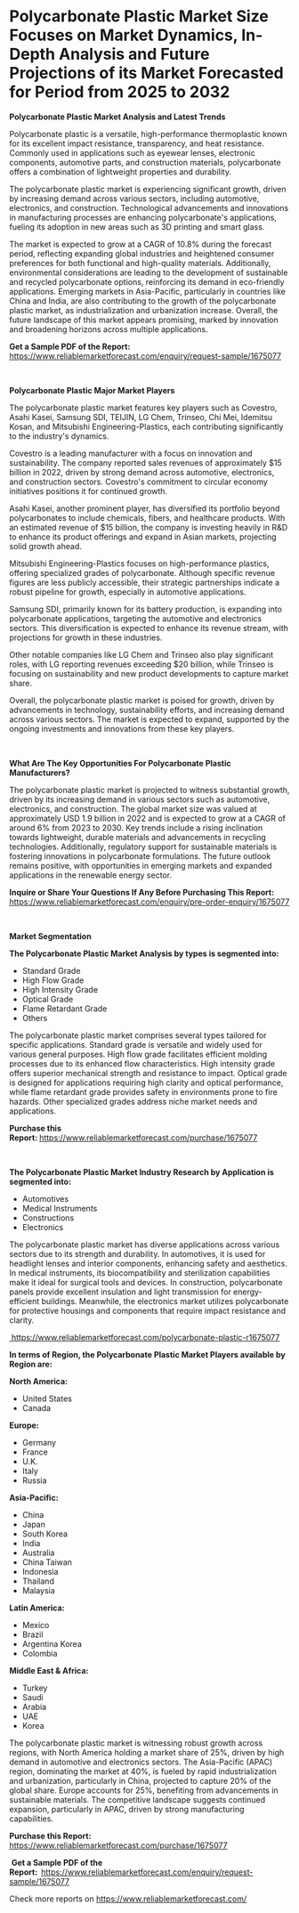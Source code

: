 <p><h1>Polycarbonate Plastic Market Size Focuses on Market Dynamics, In-Depth Analysis and Future Projections of its Market Forecasted for Period from 2025 to 2032</h1></p><p><strong>Polycarbonate Plastic Market Analysis and Latest Trends</strong></p>
<p><p>Polycarbonate plastic is a versatile, high-performance thermoplastic known for its excellent impact resistance, transparency, and heat resistance. Commonly used in applications such as eyewear lenses, electronic components, automotive parts, and construction materials, polycarbonate offers a combination of lightweight properties and durability. </p><p>The polycarbonate plastic market is experiencing significant growth, driven by increasing demand across various sectors, including automotive, electronics, and construction. Technological advancements and innovations in manufacturing processes are enhancing polycarbonate's applications, fueling its adoption in new areas such as 3D printing and smart glass. </p><p>The market is expected to grow at a CAGR of 10.8% during the forecast period, reflecting expanding global industries and heightened consumer preferences for both functional and high-quality materials. Additionally, environmental considerations are leading to the development of sustainable and recycled polycarbonate options, reinforcing its demand in eco-friendly applications. Emerging markets in Asia-Pacific, particularly in countries like China and India, are also contributing to the growth of the polycarbonate plastic market, as industrialization and urbanization increase. Overall, the future landscape of this market appears promising, marked by innovation and broadening horizons across multiple applications.</p></p>
<p><strong>Get a Sample PDF of the Report:&nbsp;</strong> <a href="https://www.reliablemarketforecast.com/enquiry/request-sample/1675077?utm_campaign=3500&utm_medium=2&utm_source=Github&utm_content=ia&utm_term=25032025&utm_id=polycarbonate-plastic">https://www.reliablemarketforecast.com/enquiry/request-sample/1675077</a></p>
<p>&nbsp;</p>
<p><strong>Polycarbonate Plastic Major Market Players</strong></p>
<p><p>The polycarbonate plastic market features key players such as Covestro, Asahi Kasei, Samsung SDI, TEIJIN, LG Chem, Trinseo, Chi Mei, Idemitsu Kosan, and Mitsubishi Engineering-Plastics, each contributing significantly to the industry's dynamics.</p><p>Covestro is a leading manufacturer with a focus on innovation and sustainability. The company reported sales revenues of approximately $15 billion in 2022, driven by strong demand across automotive, electronics, and construction sectors. Covestro's commitment to circular economy initiatives positions it for continued growth.</p><p>Asahi Kasei, another prominent player, has diversified its portfolio beyond polycarbonates to include chemicals, fibers, and healthcare products. With an estimated revenue of $15 billion, the company is investing heavily in R&D to enhance its product offerings and expand in Asian markets, projecting solid growth ahead.</p><p>Mitsubishi Engineering-Plastics focuses on high-performance plastics, offering specialized grades of polycarbonate. Although specific revenue figures are less publicly accessible, their strategic partnerships indicate a robust pipeline for growth, especially in automotive applications.</p><p>Samsung SDI, primarily known for its battery production, is expanding into polycarbonate applications, targeting the automotive and electronics sectors. This diversification is expected to enhance its revenue stream, with projections for growth in these industries.</p><p>Other notable companies like LG Chem and Trinseo also play significant roles, with LG reporting revenues exceeding $20 billion, while Trinseo is focusing on sustainability and new product developments to capture market share.</p><p>Overall, the polycarbonate plastic market is poised for growth, driven by advancements in technology, sustainability efforts, and increasing demand across various sectors. The market is expected to expand, supported by the ongoing investments and innovations from these key players.</p></p>
<p>&nbsp;</p>
<p><strong>What Are The Key Opportunities For Polycarbonate Plastic Manufacturers?</strong></p>
<p><p>The polycarbonate plastic market is projected to witness substantial growth, driven by its increasing demand in various sectors such as automotive, electronics, and construction. The global market size was valued at approximately USD 1.9 billion in 2022 and is expected to grow at a CAGR of around 6% from 2023 to 2030. Key trends include a rising inclination towards lightweight, durable materials and advancements in recycling technologies. Additionally, regulatory support for sustainable materials is fostering innovations in polycarbonate formulations. The future outlook remains positive, with opportunities in emerging markets and expanded applications in the renewable energy sector.</p></p>
<p><strong>Inquire or Share Your Questions If Any Before Purchasing This Report:</strong> <a href="https://www.reliablemarketforecast.com/enquiry/pre-order-enquiry/1675077?utm_campaign=3500&utm_medium=2&utm_source=Github&utm_content=ia&utm_term=25032025&utm_id=polycarbonate-plastic">https://www.reliablemarketforecast.com/enquiry/pre-order-enquiry/1675077</a></p>
<p>&nbsp;</p>
<p><strong>Market Segmentation</strong></p>
<p><strong>The Polycarbonate Plastic Market Analysis by types is segmented into:</strong></p>
<p><ul><li>Standard Grade</li><li>High Flow Grade</li><li>High Intensity Grade</li><li>Optical Grade</li><li>Flame Retardant Grade</li><li>Others</li></ul></p>
<p><p>The polycarbonate plastic market comprises several types tailored for specific applications. Standard grade is versatile and widely used for various general purposes. High flow grade facilitates efficient molding processes due to its enhanced flow characteristics. High intensity grade offers superior mechanical strength and resistance to impact. Optical grade is designed for applications requiring high clarity and optical performance, while flame retardant grade provides safety in environments prone to fire hazards. Other specialized grades address niche market needs and applications.</p></p>
<p><strong>Purchase this Report:&nbsp;</strong><a href="https://www.reliablemarketforecast.com/purchase/1675077?utm_campaign=3500&utm_medium=2&utm_source=Github&utm_content=ia&utm_term=25032025&utm_id=polycarbonate-plastic">https://www.reliablemarketforecast.com/purchase/1675077</a></p>
<p>&nbsp;</p>
<p><strong>The Polycarbonate Plastic Market Industry Research by Application is segmented into:</strong></p>
<p><ul><li>Automotives</li><li>Medical Instruments</li><li>Constructions</li><li>Electronics</li></ul></p>
<p><p>The polycarbonate plastic market has diverse applications across various sectors due to its strength and durability. In automotives, it is used for headlight lenses and interior components, enhancing safety and aesthetics. In medical instruments, its biocompatibility and sterilization capabilities make it ideal for surgical tools and devices. In construction, polycarbonate panels provide excellent insulation and light transmission for energy-efficient buildings. Meanwhile, the electronics market utilizes polycarbonate for protective housings and components that require impact resistance and clarity.</p></p>
<p><a href="https://www.reliablemarketforecast.com/polycarbonate-plastic-r1675077?utm_campaign=3500&utm_medium=2&utm_source=Github&utm_content=ia&utm_term=25032025&utm_id=polycarbonate-plastic">&nbsp;https://www.reliablemarketforecast.com/polycarbonate-plastic-r1675077</a></p>
<p><strong>In terms of Region, the Polycarbonate Plastic Market Players available by Region are:</strong></p>
<p>
    <p> <strong> North America: </strong>
        <ul>
            <li>United States</li>
            <li>Canada</li>
        </ul>
        </p> 
    <p> <strong> Europe: </strong>
        <ul>
            <li>Germany</li>
            <li>France</li>
            <li>U.K.</li>
            <li>Italy</li>
            <li>Russia</li>
        </ul>
        </p> 
    <p> <strong> Asia-Pacific: </strong>
        <ul>
            <li>China</li>
            <li>Japan</li>
            <li>South Korea</li>
            <li>India</li>
            <li>Australia</li>
            <li>China Taiwan</li>
            <li>Indonesia</li>
            <li>Thailand</li>
            <li>Malaysia</li>
        </ul>
        </p> 
    <p> <strong> Latin America: </strong>
        <ul>
            <li>Mexico</li>
            <li>Brazil</li>
            <li>Argentina Korea</li>
            <li>Colombia</li>
        </ul>
        </p> 
    <p> <strong> Middle East & Africa: </strong>
        <ul>
            <li>Turkey</li>
            <li>Saudi</li>
            <li>Arabia</li>
            <li>UAE</li>
            <li>Korea</li>
        </ul>
    </p>
    </p>
<p><p>The polycarbonate plastic market is witnessing robust growth across regions, with North America holding a market share of 25%, driven by high demand in automotive and electronics sectors. The Asia-Pacific (APAC) region, dominating the market at 40%, is fueled by rapid industrialization and urbanization, particularly in China, projected to capture 20% of the global share. Europe accounts for 25%, benefiting from advancements in sustainable materials. The competitive landscape suggests continued expansion, particularly in APAC, driven by strong manufacturing capabilities.</p></p>
<p><strong>Purchase this Report: </strong><a href="https://www.reliablemarketforecast.com/purchase/1675077?utm_campaign=3500&utm_medium=2&utm_source=Github&utm_content=ia&utm_term=25032025&utm_id=polycarbonate-plastic">https://www.reliablemarketforecast.com/purchase/1675077</a></p>
<p>&nbsp;<strong>Get a Sample PDF of the Report:&nbsp;&nbsp;</strong><a href="https://www.reliablemarketforecast.com/enquiry/request-sample/1675077?utm_campaign=3500&utm_medium=2&utm_source=Github&utm_content=ia&utm_term=25032025&utm_id=polycarbonate-plastic">https://www.reliablemarketforecast.com/enquiry/request-sample/1675077</a></p>
<p><strong></strong></p>
<p>Check more reports on <a href="https://www.reliablemarketforecast.com/?utm_campaign=3500&utm_medium=2&utm_source=Github&utm_content=ia&utm_term=25032025&utm_id=polycarbonate-plastic">https://www.reliablemarketforecast.com/</a></p>
